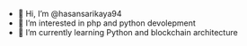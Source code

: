 - 👋 Hi, I’m @hasansarikaya94
- 👀 I’m interested in php and python devolepment
- 🌱 I’m currently learning Python and blockchain architecture 


<!---
hasansarikaya94/hasansarikaya94 is a ✨ special ✨ repository because its `README.md` (this file) appears on your GitHub profile.
You can click the Preview link to take a look at your changes.
--->
